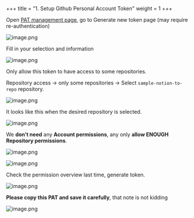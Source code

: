 +++
title = "1. Setup Github Personal Account Token"
weight = 1
+++


Open [PAT management page](https://github.com/settings/tokens?type=beta), go to Generate new token page (may require re-authentication)


![image.png](/images/003-iii-level-2-notion-to-github-repo/13-328897-image.png)


Fill in your selection and information


![image.png](/images/003-iii-level-2-notion-to-github-repo/13-661833-image.png)


Only allow this token to have access to some repositories.


Repository access → only some repositories → Select `sample-notion-to-repo` repository.


![image.png](/images/003-iii-level-2-notion-to-github-repo/13-195038-image.png)


It looks like this when the desired repository is selected.


![image.png](/images/003-iii-level-2-notion-to-github-repo/13-269985-image.png)


We **don’t need** any **Account permissions**, any only **allow ENOUGH** **Repository permissions**.


![image.png](/images/003-iii-level-2-notion-to-github-repo/13-289650-image.png)


![image.png](/images/003-iii-level-2-notion-to-github-repo/13-121682-image.png)


Check the permission overview last time, generate token.


![image.png](/images/003-iii-level-2-notion-to-github-repo/13-812053-image.png)


**Please copy this PAT and save it carefully**, that note is not kidding


![image.png](/images/003-iii-level-2-notion-to-github-repo/13-121274-image.png)


